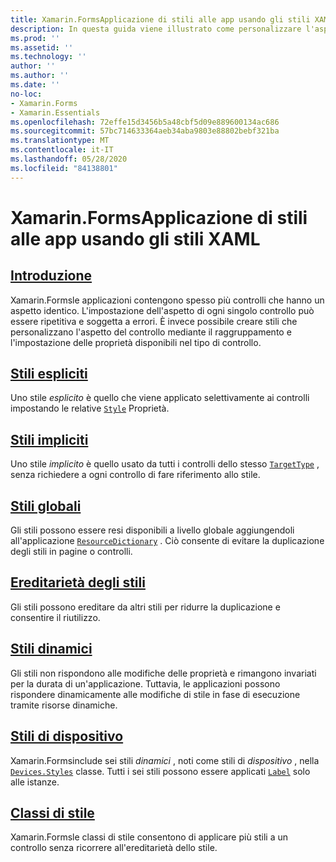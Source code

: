 ```yaml
---
title: Xamarin.FormsApplicazione di stili alle app usando gli stili XAML
description: In questa guida viene illustrato come personalizzare l'aspetto di un' Xamarin.Forms applicazione utilizzando gli stili XAML.
ms.prod: ''
ms.assetid: ''
ms.technology: ''
author: ''
ms.author: ''
ms.date: ''
no-loc:
- Xamarin.Forms
- Xamarin.Essentials
ms.openlocfilehash: 72effe15d3456b5a48cbf5d09e889600134ac686
ms.sourcegitcommit: 57bc714633364aeb34aba9803e88802bebf321ba
ms.translationtype: MT
ms.contentlocale: it-IT
ms.lasthandoff: 05/28/2020
ms.locfileid: "84138801"
---
```

# <a name="styling-xamarinforms-apps-using-xaml-styles"></a>Xamarin.FormsApplicazione di stili alle app usando gli stili XAML

## <a name="introduction"></a>[Introduzione](introduction.md)

Xamarin.Formsle applicazioni contengono spesso più controlli che hanno un aspetto identico. L'impostazione dell'aspetto di ogni singolo controllo può essere ripetitiva e soggetta a errori. È invece possibile creare stili che personalizzano l'aspetto del controllo mediante il raggruppamento e l'impostazione delle proprietà disponibili nel tipo di controllo.

## <a name="explicit-styles"></a>[Stili espliciti](explicit.md)

Uno stile *esplicito* è quello che viene applicato selettivamente ai controlli impostando le relative [`Style`](xref:Xamarin.Forms.NavigableElement.Style) Proprietà.

## <a name="implicit-styles"></a>[Stili impliciti](implicit.md)

Uno stile *implicito* è quello usato da tutti i controlli dello stesso [`TargetType`](xref:Xamarin.Forms.Style.TargetType) , senza richiedere a ogni controllo di fare riferimento allo stile.

## <a name="global-styles"></a>[Stili globali](application.md)

Gli stili possono essere resi disponibili a livello globale aggiungendoli all'applicazione [`ResourceDictionary`](xref:Xamarin.Forms.ResourceDictionary) . Ciò consente di evitare la duplicazione degli stili in pagine o controlli.

## <a name="style-inheritance"></a>[Ereditarietà degli stili](inheritance.md)

Gli stili possono ereditare da altri stili per ridurre la duplicazione e consentire il riutilizzo.

## <a name="dynamic-styles"></a>[Stili dinamici](dynamic.md)

Gli stili non rispondono alle modifiche delle proprietà e rimangono invariati per la durata di un'applicazione. Tuttavia, le applicazioni possono rispondere dinamicamente alle modifiche di stile in fase di esecuzione tramite risorse dinamiche.

## <a name="device-styles"></a>[Stili di dispositivo](device.md)

Xamarin.Formsinclude sei stili *dinamici* , noti come stili di *dispositivo* , nella [`Devices.Styles`](xref:Xamarin.Forms.Device.Styles) classe. Tutti i sei stili possono essere applicati [`Label`](xref:Xamarin.Forms.Label) solo alle istanze.

## <a name="style-classes"></a>[Classi di stile](style-class.md)

Xamarin.Formsle classi di stile consentono di applicare più stili a un controllo senza ricorrere all'ereditarietà dello stile.
